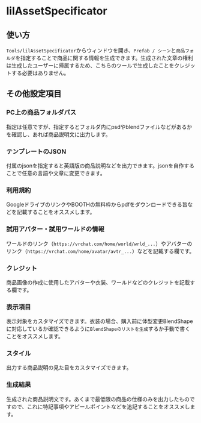 lilAssetSpecificator
====

## 使い方

`Tools/lilAssetSpecificator`からウィンドウを開き、`Prefab / シーン`と`商品フォルダ`を指定することで商品に関する情報を生成できます。生成された文章の権利は生成したユーザーに帰属するため、こちらのツールで生成したことをクレジットする必要はありません。

## その他設定項目

### PC上の商品フォルダパス
指定は任意ですが、指定するとフォルダ内にpsdやblendファイルなどがあるかを確認し、あれば商品説明文に出力します。

### テンプレートのJSON
付属のjsonを指定すると英語版の商品説明などを出力できます。jsonを自作することで任意の言語や文章に変更できます。

### 利用規約
GoogleドライブのリンクやBOOTHの無料枠からpdfをダウンロードできる旨などを記載することをオススメします。

### 試用アバター・試用ワールドの情報
ワールドのリンク（`https://vrchat.com/home/world/wrld_...`）やアバターのリンク（`https://vrchat.com/home/avatar/avtr_...`）などを記載する欄です。

### クレジット
商品画像の作成に使用したアバターや衣装、ワールドなどのクレジットを記載する欄です。

### 表示項目
表示対象をカスタマイズできます。衣装の場合、購入前に体型変更BlendShapeに対応しているか確認できるように`BlendShapeのリストを生成`するか手動で書くことをオススメします。

### スタイル
出力する商品説明の見た目をカスタマイズできます。

### 生成結果
生成された商品説明文です。あくまで最低限の商品の仕様のみを出力したものですので、これに特記事項やアピールポイントなどを追記することをオススメします。
